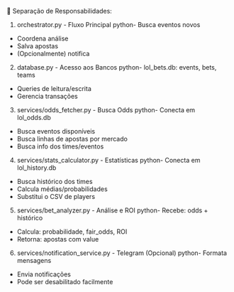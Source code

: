 🎯 Separação de Responsabilidades:
1. orchestrator.py - Fluxo Principal
python- Busca eventos novos
- Coordena análise
- Salva apostas
- (Opcionalmente) notifica
2. database.py - Acesso aos Bancos
python- lol_bets.db: events, bets, teams
- Queries de leitura/escrita
- Gerencia transações
3. services/odds_fetcher.py - Busca Odds
python- Conecta em lol_odds.db
- Busca eventos disponíveis
- Busca linhas de apostas por mercado
- Busca info dos times/eventos
4. services/stats_calculator.py - Estatísticas
python- Conecta em lol_history.db
- Busca histórico dos times
- Calcula médias/probabilidades
- Substitui o CSV de players
5. services/bet_analyzer.py - Análise e ROI
python- Recebe: odds + histórico
- Calcula: probabilidade, fair_odds, ROI
- Retorna: apostas com value
6. services/notification_service.py - Telegram (Opcional)
python- Formata mensagens
- Envia notificações
- Pode ser desabilitado facilmente